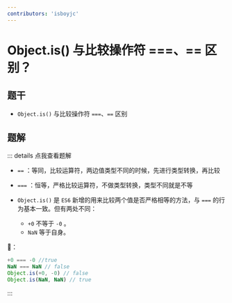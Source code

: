 ```yaml
---
contributors: 'isboyjc'
---
```


# Object.is() 与比较操作符 ===、== 区别？

## 题干

- `Object.is()` 与比较操作符 `===`、`==` 区别

## 题解

::: details 点我查看题解
- `==` ：等同，比较运算符，两边值类型不同的时候，先进行类型转换，再比较

- `===` ：恒等，严格比较运算符，不做类型转换，类型不同就是不等

- `Object.is()` 是 `ES6` 新增的用来比较两个值是否严格相等的方法，与 `===` 的行为基本一致。但有两处不同：
  - `+0` 不等于 `-0` 。
  - `NaN` 等于自身。


🌰：

```js
+0 === -0 //true
NaN === NaN // false
Object.is(+0, -0) // false
Object.is(NaN, NaN) // true
```
:::

